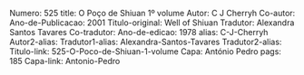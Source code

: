 Numero: 525
title: O Poço de Shiuan 1º volume
Autor: C J Cherryh
Co-autor: 
Ano-de-Publicacao: 2001
Titulo-original: Well of Shiuan
Tradutor: Alexandra Santos Tavares
Co-tradutor: 
Ano-de-edicao: 1978
alias: C-J-Cherryh
Autor2-alias: 
Tradutor1-alias: Alexandra-Santos-Tavares
Tradutor2-alias: 
Titulo-link: 525-O-Poco-de-Shiuan-1-volume
Capa: António Pedro
pags: 185
Capa-link: Antonio-Pedro